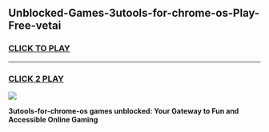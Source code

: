 
## Unblocked-Games-3utools-for-chrome-os-Play-Free-vetai
<h3>
<a href="https://premium76.site?title=3utools-for-chrome-os&ref=17A">CLICK TO PLAY</a></h3>
<hr>

<h3>
<a href="https://premium76.site?title=3utools-for-chrome-os&ref=17A">CLICK 2 PLAY</a>
  
</h3>

<a href="https://premium76.site?title=3utools-for-chrome-os&ref=17A"><img src="https://clearcache.store/games.png"></a>


**3utools-for-chrome-os games unblocked: Your Gateway to Fun and Accessible Online Gaming**
